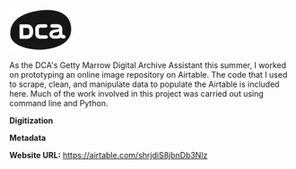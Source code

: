 ![DCA Logo](https://raw.githubusercontent.com/egnakamura/DCA-Archive/master/dcalogo.jpg)


As the DCA's Getty Marrow Digital Archive Assistant this summer, I worked on prototyping an online image repository on Airtable. The code that I used to scrape, clean, and manipulate data to populate the Airtable is included here. Much of the work involved in this project was carried out using command line and Python. 



**Digitization**

**Metadata**





**Website URL:** https://airtable.com/shrjdiS8jbnDb3Nlz
